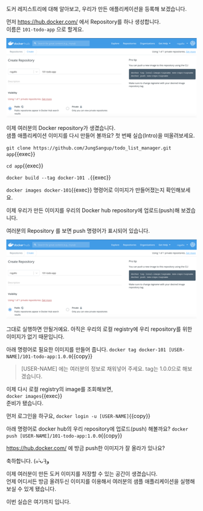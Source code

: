 도커 레지스트리에 대해 알아보고, 우리가 만든 애플리케이션을 등록해 보겠습니다.

먼저 https://hub.docker.com/ 에서 Repository를 하나 생성합니다.  
이름은 `101-todo-app` 으로 할게요.

<img src="./assets/create_repository.png" alt="Create repository" style="zoom:50%;" />

이제 여러분의 Docker repository가 생겼습니다.  
샘플 애플리케이션 이미지를 다시 만들어 볼까요?
첫 번째 실습(Intro)을 떠올려보세요.

`git clone https://github.com/JungSangup/todo_list_manager.git app`{{exec}}  

`cd app`{{exec}}  

`docker build --tag docker-101 .`{{exec}}  

`docker images docker-101`{{exec}} 명령어로 이미지가 만들어졌는지 확인해보세요.

이제 우리가 만든 이미지를 우리의 Docker hub repository에 업로드(push)해 보겠습니다.

여러분의 Repository 를 보면 push 명령어가 표시되어 있습니다.

<img src="./assets/create_repository.png" alt="Create repository" style="zoom:50%;" />

그대로 실행하면 안될거예요.
아직은 우리의 로컬 registry에 우리 repository를 위한 이미지가 없기 때문입니다.

아래 명령어로 필요한 이미지를 만들어 줍니다.
`docker tag docker-101 [USER-NAME]/101-todo-app:1.0.0`{{copy}}
> [USER-NAME] 에는 여러분의 정보로 채워넣어 주세요. tag는 1.0.0으로 해보겠습니다.

이제 다시 로컬 registry의 image를 조회해보면,  
`docker images`{{exec}}  
준비가 됐습니다.

먼저 로그인을 하구요,
`docker login -u [USER-NAME]`{{copy}}  

아래 명령어로 docker hub의 우리 repository에 업로드(push) 해볼까요?
`docker push [USER-NAME]/101-todo-app:1.0.0`{{copy}}

https://hub.docker.com/ 에 방금 push한 이미지가 잘 올라가 있나요?

축하합니다.  (๑˃̵ᴗ˂̵)و

이제 여러분이 만든 도커 이미지를 저장할 수 있는 공간이 생겼습니다.  
언제 어디서든 방금 올려두신 이미지를 이용해서 여러분의 샘플 애플리케이션을 실행해보실 수 있게 됐습니다.  

이번 실습은 여기까지 입니다.
